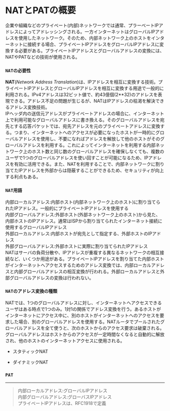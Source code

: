 # NATとPATの概要
企業や組織などのプライベート(内部)ネットワークでは通常、プラーベートIPアドレスによってアドレッシングされる。一方インターネットはグローバルIPアドレスを使用したネットワーク。そのため、内部ネットワーク上のホストをインターネットに接続する場合、プライベートIPアドレスをグローバルIPアドレスに変換する必要がある。プライベートIPアドレスとグローバルアドレスの変換には、NATやPATなどの技術が使用される。

### `NATの必要性`
**NAT**(*Network Address Translation*)は、IPアドレスを相互に変換する技術。プライベートIPアドレスとグローバルIPアドレスを相互に変換する用途で一般的に利用される。IPv4アドレスは32ビット値で、約43億個(2**32)のアドレスを表現できる。アドレス不足の問題が生じるが、NATはIPアドレスの枯渇を解決できるアドレス変換技術。  
IPヘッダ内の送信元アドレスがプライベートアドレスの場合に、インターネット上で利用可能なグローバルアドレスに書き換える。そのグローバルアドレスを宛先とする応答パケットでは、宛先アドレスを元のプライベートアドレスに変換する。つまり、インターネットへのアクセスが必要になったホストが一時的にグローバルアドレスを使用し、不要になればアドレスを解放して他のホストがそのグローバルアドレスを利用する。これによってインターネットを利用する内部ネットワーク上のホスト数と同じ数のグローバルアドレスを確保しなくても、複数のユーザで1つのグローバルアドレスを使い回すことが可能になるため、IPアドレスを有効に活用できる。また、NATを利用することで、内部ネットワークに割り当てたIPアドレスを外部からは隠蔽することができるため、セキュリティが向上する利点もある。

### `NAT用語`
内部ローカルアドレス:内部ホスト(内部ネットワーク上のホスト)に割り当てられたIPアドレス。一般的にプライベートIPアドレスを使用する  
内部グローバルアドレス:外部ホスト(外部ネットワーク上のホスト)から見た、内部ホストのIPアドレス。通常はISPから割り当てられたインターネット接続に使用するグローバルIPアドレス  
外部ローカルアドレス:内部ホストが宛先として指定する、外部ホストのIPアドレス  
外部グローバルアドレス:外部ホストに実際に割り当てられたIPアドレス  
NATはサーバの負荷分散や、IPアドレスが重複する異なるネットワークの相互接続など、いくつか用途がある。プライベートIPアドレスを割り当てた内部ホストがインターネットへアクセスするためのアドレス変換では、内部ローカルアドレスと内部グローバルアドレスの相互変換が行われる。外部ローカルアドレスと外部グローバルアドレスの変換は行われない。

### `NATのアドレス変換の種類`
NATでは、1つのグローバルアドレスに対し、インターネットへアクセスできるユーザはある時点で1つのみ。1対1の関係でアドレス変換を行う。あるホストがインターネットにアクセス中に、別のホストがインターネットへのアクセスを要求した場合、別のグローバルアドレスを使用する。NATルータでプールされたグローバルアドレスを全て使うと、次のホストからのアクセス要求は破棄される。グローバルアドレスはホストからのアクセスが一定時間なくなると自動的に解放され、他のホストのインターネットアクセスに使用される。

- スタティックNAT

- ダイナミックNAT

### `PAT`

---
> 内部ローカルアドレス:グローバルIPアドレス  
> 内部グローバルアドレス:グローバスIPアドレス  
> プライベートIPアドレスは、RFC1918で定義
